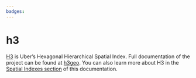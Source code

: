 ```yaml
---
badges:
---
```

# h3

[H3](https://eng.uber.com/h3/) is Uber’s Hexagonal Hierarchical Spatial Index. Full documentation of the project can be found at [h3geo](https://h3geo.org/docs). You can also learn more about H3 in the [Spatial Indexes section](https://docs.carto.com/data-and-analysis/analytics-toolbox-for-snowflake/key-concepts/spatial-indexes#h3) of this documentation.
